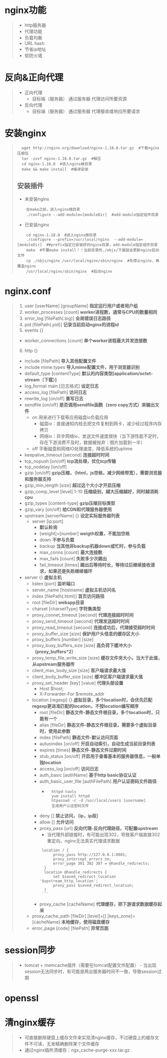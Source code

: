 # nginx功能
> - http服务器
> - 代理功能
> - 负载均衡
> - URL hash
> - 节省ip地址
> - 软防火墙

# 反向&正向代理
> - 正向代理
>   - 目标端（服务器） 通过服务器 代理访问所要资源
> - 反向代理
>   - 目标端（服务器） 通过服务器 代理接收或响应所要请求

# 安装nginx
> ```
>   wget http://nginx.org/download/nginx-1.18.0.tar.gz  #下载nginx压缩包
>   tar -zxvf nginx-1.18.0.tar.gz  #解压
>   cd nginx-1.18.0  #进入nginx根目录
>   make && make install  #编译安装
> ```
> ## 安装插件
>   - 未安装nginx
>   ```
>       在make之前，进入nginx根目录
>       ./configure --add-module=[moduleDir]  #add-module指定组件目录
>   ```
>   - 已安装nginx
>   ```
>       cd nginx-1.18.0  #进入nginx根目录
>       ./configure --prefix=/usr/local/nginx  --add-module=[moduleDir]  ##prefix指定已安装好的nginx目录，add-module指定组件目录
>       make  #不要make install！！当前目录的./objs/下面就会更新nginx启动文件
>       cp ./objs/nginx /usr/local/nginx/sbin/nginx  #先停止nginx，再覆盖nginx 
>       /usr/local/nginx/sbin/nginx  #启动nginx
>   ```

# nginx.conf
> 1. user [userName] [groupName]  **指定运行用户或者用户组**  
> 2. worker_processes [count]  **worker进程数，通常与CPU的数量相同**  
> 3. error_log [filePath(.log)]  **全局错误日志路径**  
> 4. pid [filePath(.pid)]  **记录当前启动nginx的进程id**  
> 5. events {}
>   - worker_connections [count]  **单个worker进程最大并发连接数**  
> 6. http {}
>   - include [filePath]  **导入其他配置文件**
>   - include mime.types  **导入mime配置文件，用于浏览器识别**
>   - default_type [contentType]  **默认的内容类型[application/octet-stream（下载）]**
>   - log_format main [日志格式]  **设定日志**
>   - access_log [filePath]  **访问日志**
>   - rewrite_log [on/off]  **重写日志**
>   - sendfile [on/off]  **是否调用sendfile函数（zero copy方式）来输出文件**
>       - on 用来进行下载等应用磁盘io负载应用
>           - 磁盘io：直接通知内核去把文件复制到网卡，减少经过程序内存拷贝
>           - 网络io：异步网络io，发送文件速度很快（当下游性能不足时，存在下游消费不及时，数据被抛弃：图片加载到一半）
>       - off 平衡磁盘和网络IO处理速度，降低系统的uptime
>   - keepalive_timeout [second]  **连接超时时间**
>   - tcp_nopush [on/off]  **tcp流处理，优化tcp传输**
>   - tcp_nodelay [on/off]
>   - gzip [on/off] **gzip压缩，（html，js空格，减少网络带宽），需要浏览器和服务器支持**
>   - gzip_min_length [size] **超过这个大小才开启压缩**
>   - gzip_comp_level [level] 1-10  **压缩级别，越大压缩越好，同时越消耗cpu**
>   - gzip_types [content-type] **gzip压缩目标类型**
>   - gzip_vary [on/off]  **给CDN和代理服务器使用**
>   - upstream [serverName] {}  **设定实际服务器列表**
>       - server [ip:port]
>           - **默认轮询**
>           - [weight]=[number]  **weigth权重，不能加空格**
>           - down  **不参与负载**
>           - backup  **当其他非backup机器down或忙时，参与负载**
>           - max_conns [count] **最大连接数**
>           - max_fails [count] **失败多少次踢出**
>           - fail_timeout [times]  **踢出后等待时长，等待过后继续接收请求，如果还是失败继续循环**
>   - server {}  **虚拟主机**
>       - listen [port]  **监听端口**
>       - server_name [hostname]  **虚拟主机访问名**
>       - index [filePath(.html)]  **首页访问路径**
>       - root [fileDir]  **webapp目录**
>       - charset [charsetType]  **字符集类型**
>       - proxy_connet_timeout [second]  **代理连接超时时间**
>       - proxy_send_timeout [second]  **代理发送超时时间**
>       - proxy_read_timeout [second]  **连接成功后，代理接受超时时间**
>       - proxy_buffer_size [size]  **保护用户头信息的缓存区大小**
>       - proxy_buffers [number] [size]
>       - proxy_busy_buffers_size [size]  **高负荷下缓冲大小（proxy_buffers\*2）**
>       - proxy_temp_file_write_size [size]  **缓存文件夹大小，当大于此值，从upstream服务器传**
>       - client_max_body_size [size]  **客户端请求最大值**
>       - client_body_buffer_size [size]  **缓冲区客户端请求最大值**
>       - proxy_set_header [key] [value]  **代理头部设置**
>           - Host $host;
>           - X-Forwarder-For $remote_addr
>       - location [regexp] {}  **虚拟目录，多个location时，会优先匹配regexp更进准匹配的location，不按location编写顺序**
>           - root [fileDir]  **静态文件-静态文件根目录，多个location时，只能有一个**
>           - alias [fileDir] **静态文件-静态文件根目录，需要多个虚拟目录时，使用此参数**
>           - index [filePath]  **静态文件-默认访问页面**
>           - autuoindex [on/off]  **开启自动索引，自动生成当前目录列表**
>           - expires [times]  **静态文件-静态文件过期时间**
>           - stub_status [on/off]  **开启用于查看基本的服务器信息，一般单独location**
>           - access_log  [on/off]  **访问日志**
>           - auth_basic [authName]  **基于http basic协议认证**
>           - auth_basic_user_file [authFilePath]  **用户认证密码文件路径**
>               - ```
>                   httpd-tools
>                   yum install httpd
>                   htpasswd -c -d /usr/local/users [username]
>                   生成用户认证密码文件
>                 ```
>           - deny []  **禁止访问，（ip，ip段）**
>           - allow []  **允许访问**
>           - proxy_pass [url]  **反向代理-反向代理路径，可配置upstream**
>               - 当代理外部链接时，有可能出现302，导致客户端直接302重定向，nginx无法真实代理请求数据
>                ```
>                 location / {
>                      proxy_pass http://127.0.0.1:8081;
>                      proxy_intercept_errors on;
>                      error_page 301 302 307 = @handle_redirects;
>                  }
>                  location @handle_redirects {
>                      set $saved_redirect_location '$upstream_http_location';
>                      proxy_pass $saved_redirect_location;
>                  }
>                 ```
>           - proxy_cache [cacheName]  **代理缓存，把下游请求数据缓存起来**
>       - proxy_cache_path [fileDir] [level]=[] [keys_zone]=[cacheName]  **本地缓存，使用磁盘缓存**
>       - error_page [code] [filePath]  **异常页面**

# session同步
> - tomcat  + memcache插件（需要在tomcat配置文件配置）
>       - 当出现session无法同步时，有可能是两台服务器时间不一致，导致session过期
>


# openssl

# 清nginx缓存
> - 可直接删除硬盘上缓存文件来实现清nginx缓存，不过硬盘上的缓存文件不可读，无发精确删除某个文件缓存
> - 通过nginx插件清缓存：ngx_cache-purge-xxx.tar.gz